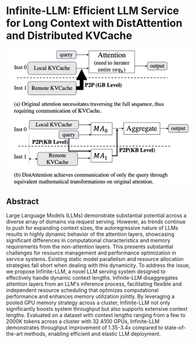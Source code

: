 # Infinite-LLM: Efficient LLM Service for Long Context with DistAttention and Distributed KVCache

<p align="center">
<img src="fig1.png" width="600" title="blank">
</p>

## Abstract

Large Language Models (LLMs) demonstrate substantial potential across a
diverse array of domains via request serving. However, as trends continue to
push for expanding context sizes, the autoregressive nature of LLMs results in
highly dynamic behavior of the attention layers, showcasing significant
differences in computational characteristics and memory requirements from the
non-attention layers. This presents substantial challenges for resource
management and performance optimization in service systems. Existing static
model parallelism and resource allocation strategies fall short when dealing
with this dynamicity. To address the issue, we propose Infinite-LLM, a novel
LLM serving system designed to effectively handle dynamic context lengths.
Infinite-LLM disaggregates attention layers from an LLM's inference process,
facilitating flexible and independent resource scheduling that optimizes
computational performance and enhances memory utilization jointly. By
leveraging a pooled GPU memory strategy across a cluster, Infinite-LLM not only
significantly boosts system throughput but also supports extensive context
lengths. Evaluated on a dataset with context lengths ranging from a few to
2000K tokens across a cluster with 32 A100 GPUs, Infinite-LLM demonstrates
throughput improvement of 1.35-3.4x compared to state-of-the-art methods,
enabling efficient and elastic LLM deployment.
